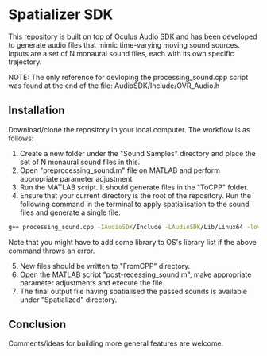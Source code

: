# Spatializer SDK

This repository is built on top of Oculus Audio SDK and has been developed to generate audio files that mimic time-varying moving sound sources. Inputs are a set of N monaural sound files, each with its own specific trajectory. 

NOTE: The only reference for devloping the processing_sound.cpp script was found at the end of the file: AudioSDK/Include/OVR_Audio.h

## Installation

Download/clone the repository in your local computer. The workflow is as follows:

1. Create a new folder under the "Sound Samples" directory and place the set of N monaural sound files in this.
2. Open "preprocessing_sound.m" file on MATLAB and perform appropriate parameter adjustment.
3. Run the MATLAB script. It should generate files in the "ToCPP" folder.
4. Ensure that your current directory is the root of the repository. Run the following command in the terminal to apply spatialisation to the sound files and generate a single file:
```bash
g++ processing_sound.cpp -IAudioSDK/Include -LAudioSDK/Lib/Linux64 -lovraudio64.
```
Note that you might have to add some library to OS's library list if the above command throws an error.

5. New files should be written to "FromCPP" directory.
6. Open the MATLAB script "post-recessing_sound.m", make appropriate parameter adjustments and execute the file.
7. The final output file having spatialised the passed sounds is available under "Spatialized" directory. 

## Conclusion

Comments/ideas for building more general features are welcome. 
